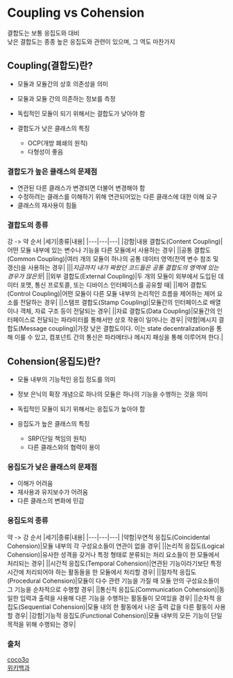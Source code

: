# Coupling vs Cohension
결합도는 보통 응집도와 대비  
낮은 결합도는 종종 높은 응집도와 관련이 있으며, 그 역도 마찬가지
## Coupling(결합도)란?
- 모듈과 모듈간의 상호 의존성을 의미
- 모듈과 모듈 간의 의존하는 정보를 측정
- 독립적인 모듈이 되기 위해서는 결합도가 낮아야 함

- 결합도가 낮은 클래스의 특징
  - OCP(개방 폐쇄의 원칙)
  - 다형성이 좋음

### 결합도가 높은 클래스의 문제점
- 연관된 다른 클래스가 변경되면 더불어 변경해야 함
- 수정하려는 클래스를 이해하기 위해 연관되어있는 다른 클래스에 대한 이해 요구
- 클래스의 재사용이 힘듦

### 결합도의 종류
강 -> 약 순서
|세기|종류|내용|
|---|---|---|
|강함|내용 결합도(Content Coupling)|어떤 모듈 내부에 있는 변수나 기능을 다른 모듈에서 사용하는 경우|
||공통 결합도(Common Coupling)|여러 개의 모듈이 하나의 공통 데이터 영역(전역 변수 참조 및 갱신)을 사용하는 경우|
|||*지금까지 내가 짜왔던 코드들은 공통 결합도의 영역에 있는 경우가 많은듯*|
||외부 결합도(External Coupling)|두 개의 모듈이 외부에서 도입된 데이터 포맷, 통신 프로토콜, 또는 디바이스 인터페이스를 공유할 때|
||제어 결합도(Control Coupling)|어떤 모듈이 다른 모듈 내부의 논리적인 흐름을 제어하는 제어 요소를 전달하는 경우|
||스탬프 결합도(Stamp Coupling)|모듈간의 인터페이스로 배열이나 객체, 자료 구조 등이 전달되는 경우|
||자료 결합도(Data Coupling)|모듈간의 인터페이스로 전달되는 파라미터를 통해서만 상호 작용이 일어나는 경우|
|약함|메시지 결합도(Message coupling)|가장 낮은 결합도이다. 이는 state decentralization을 통해 이룰 수 있고, 컴포넌트 간의 통신은 파라메터나 메시지 패싱을 통해 이루어져 한다.|

## Cohension(응집도)란?
- 모듈 내부의 기능적인 응집 정도를 의미
- 정보 은닉의 확장 개념으로 하나의 모듈은 하나의 기능을 수행하는 것을 의미
- 독립적인 모듈이 되기 위해서는 응집도가 높아야 함

- 응집도가 높은 클래스의 특징
  - SRP(단일 책임의 원칙)
  - 다른 클래스와의 협력이 용이

### 응집도가 낮은 클래스의 문제점
- 이해가 어려움
- 재사용과 유지보수가 어려움
- 다른 클래스의 변화에 민감

### 응집도의 종류
약 -> 강 순서
|세기|종류|내용|
|---|---|---|
|약함|우연적 응집도(Coincidental Cohension)|모듈 내부의 각 구성요소들이 연관이 없을 경우|
||논리적 응집도(Logical Cohension)|유사한 성격을 갖거나 특정 형태로 분류되는 처리 요소들이 한 모듈에서 처리되는 경우|
||시간적 응집도(Temporal Cohension)|연관된 기능이라기보단 특정 시간에 처리되어야 하는 활동들을 한 모듈에서 처리할 경우|
||절차적 응집도(Procedural Cohension)|모듈이 다수 관련 기능을 가질 때 모듈 안의 구성요소들이 그 기능을 순차적으로 수행할 경우|
||통신적 응집도(Communication Cohension)|동일한 입력과 출력을 사용해 다른 기능을 수행하는 활동들이 모여있을 경우|
||순차적 응집도(Sequential Cohension)|모듈 내의 한 활동에서 나온 출력 값을 다른 활동이 사용할 경우|
|강함|기능적 응집도(Functional Cohension)|모듈 내부의 모든 기능이 단일 목적을 위해 수행되는 경우|

### 출처
[coco3o](https://dev-coco.tistory.com/64)  
[위키백과](https://ko.wikipedia.org/wiki/%EA%B2%B0%ED%95%A9%EB%8F%84)